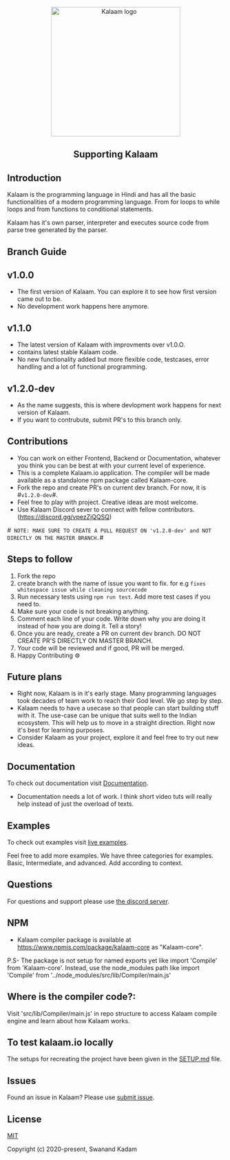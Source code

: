 <p align="center"><a href="kalaam.io" target="_blank" rel="noopener noreferrer"><img width="300" src="https://i.ibb.co/Dg3jzC5/Logo.png" alt="Kalaam logo"></a></p>

<h2 align="center">Supporting Kalaam</h2>

## Introduction

Kalaam is the programming language in Hindi and has all the basic functionalities of a modern programming language. From for loops to while loops and from functions to conditional statements.

Kalaam has it's own parser, interpreter and executes source code from parse tree generated by the parser.


## Branch Guide

## v1.0.0

- The first version of Kalaam. You can explore it to see how first version came out to be. 
- No development work happens here anymore.

## v1.1.0

- The latest version of Kalaam with improvments over v1.0.O. 
- contains latest stable Kalaam code. 
- No new functionality added but more flexible code, testcases, error handling and a lot of functional programming.

## v1.2.0-dev

- As the name suggests, this is where devlopment work happens for next version of Kalaam. 
- If you want to contrubute, submit PR's to this branch only.

## Contributions

- You can work on either Frontend, Backend or Documentation, whatever you think you can be best at with your current level of experience.
- This is a complete Kalaam.io application. The compiler will be made available as a standalone npm package called Kalaam-core.
- Fork the repo and create PR's on current dev branch. For now, it is #`v1.2.0-dev`#.
- Feel free to play with project. Creative ideas are most welcome.
- Use Kalaam Discord sever to connect with fellow contributors. (https://discord.gg/vpezZjQQSQ)

#` NOTE: MAKE SURE TO CREATE A PULL REQUEST ON 'v1.2.0-dev' and NOT DIRECTLY ON THE MASTER BRANCH.`#


## Steps to follow 

1. Fork the repo
2. create branch with the name of issue you want to fix. for e.g ```fixes whitespace issue while cleaning sourcecode```
3. Run necessary tests using ```npm run test```. Add more test cases if you need to.
4. Make sure your code is not breaking anything.
5. Comment each line of your code. Write down why you are doing it instead of how you are doing it. Tell a story!
6. Once you are ready, create a PR on current dev branch. DO NOT CREATE PR'S DIRECTLY ON MASTER BRANCH.
7. Your code will be reviewed and if good, PR will be merged.
8. Happy Contributing ⚙️


## Future plans

- Right now, Kalaam is in it's early stage. Many programming languages took decades of team work to reach their God level. We go step by step.
- Kalaam needs to have a usecase so that people can start building stuff with it. The use-case can be unique that suits well to the Indian ecosystem. This will help us to move in a straight direction. Right now it's best for learning purposes.
- Consider Kalaam as your project, explore it and feel free to try out new ideas.

## Documentation

To check out documentation visit [Documentation](https://www.kalaam.io/documentation).

- Documentation needs a lot of work. I think short video tuts will really help instead of just the overload of texts.

## Examples

To check out examples visit [live examples](https://www.kalaam.io/examples).

Feel free to add more examples. We have three categories for examples. Basic, Intermediate, and advanced. Add according to context.

## Questions

For questions and support please use [the discord server](https://discord.com/invite/EMyA8TA).

## NPM

- Kalaam compiler package is available at https://www.npmjs.com/package/kalaam-core as "Kalaam-core".

P.S- The package is not setup for named exports yet like import 'Compile' from 'Kalaam-core'.
Instead, use the node_modules path like import 'Compile' from '../node_modules/src/lib/Compiler/main.js'

## Where is the compiler code?:

Visit 'src/lib/Compiler/main.js' in repo structure to access Kalaam compile engine and learn about how Kalaam works.

## To test kalaam.io locally

The setups for recreating the project have been given in the [SETUP.md](SETUP.md) file.

## Issues

Found an issue in Kalaam? Please use [submit issue](https://github.com/Kalaam-Programming-Language/Kalaam/issues).

## License

[MIT](http://opensource.org/licenses/MIT)

Copyright (c) 2020-present, Swanand Kadam
